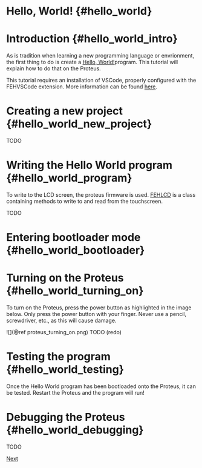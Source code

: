 Hello, World! {#hello_world}
=======

Introduction {#hello_world_intro}
===
As is tradition when learning a new programming language or envrionment, the first thing to do is create a [Hello, World!](https://en.wikipedia.org/wiki/%22Hello,_World!%22_program)program.  This tutorial will explain how to do that on the Proteus. 

This tutorial requires an installation of VSCode, properly configured with the FEHVSCode extension.  More information can be found [here](http://www.example.com).

Creating a new project {#hello_world_new_project}
===
TODO

Writing the Hello World program {#hello_world_program}
===
To write to the LCD screen, the proteus firmware is used. [FEHLCD](http://www.example.com) is a class containing methods to write to and read from the touchscreen.

TODO

Entering bootloader mode {#hello_world_bootloader}
===


Turning on the Proteus {#hello_world_turning_on}
===
To turn on the Proteus, press the power button as highlighted in the image below. Only press the power button with your finger.  Never use a pencil, screwdriver, etc., as this will cause damage.

![](@ref proteus_turning_on.png)
TODO (redo)

Testing the program {#hello_world_testing}
===
Once the Hello World program has been bootloaded onto the Proteus, it can be tested. Restart the Proteus and the program will run!

Debugging the Proteus {#hello_world_debugging}
===
TODO

[Next](http://www.example.com)